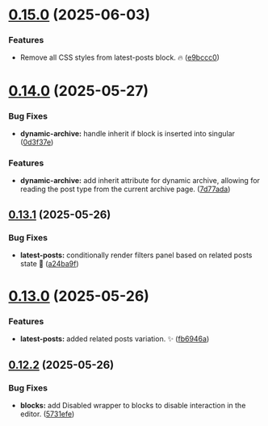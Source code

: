 # [0.15.0](https://github.com/JCO-Digital/jcore-dynamic-archive/compare/v0.14.0...v0.15.0) (2025-06-03)


### Features

* Remove all CSS styles from latest-posts block. 🔥 ([e9bccc0](https://github.com/JCO-Digital/jcore-dynamic-archive/commit/e9bccc0587b2e631cfc3ca6e32157eb48e1f49cd))



# [0.14.0](https://github.com/JCO-Digital/jcore-dynamic-archive/compare/v0.13.1...v0.14.0) (2025-05-27)


### Bug Fixes

* **dynamic-archive:** handle inherit if block is inserted into singular ([0d3f37e](https://github.com/JCO-Digital/jcore-dynamic-archive/commit/0d3f37e0d59e29d24c2fb71648649c188ef4c058))


### Features

* **dynamic-archive:** add inherit attribute for dynamic archive, allowing for reading the post type from the current archive page. ([7d77ada](https://github.com/JCO-Digital/jcore-dynamic-archive/commit/7d77ada7621dc6f1320e798f5061a7044ac1b730))



## [0.13.1](https://github.com/JCO-Digital/jcore-dynamic-archive/compare/v0.13.0...v0.13.1) (2025-05-26)


### Bug Fixes

* **latest-posts:** conditionally render filters panel based on related posts state 🐛 ([a24ba9f](https://github.com/JCO-Digital/jcore-dynamic-archive/commit/a24ba9f8e3a2d11d1ebf7d75e15a13ba408fbe1f))



# [0.13.0](https://github.com/JCO-Digital/jcore-dynamic-archive/compare/v0.12.2...v0.13.0) (2025-05-26)


### Features

* **latest-posts:** added related posts variation. ✨ ([fb6946a](https://github.com/JCO-Digital/jcore-dynamic-archive/commit/fb6946aa1068cb2c01e5df2b72917b7d2ae0dd64))



## [0.12.2](https://github.com/JCO-Digital/jcore-dynamic-archive/compare/v0.12.1...v0.12.2) (2025-05-26)


### Bug Fixes

* **blocks:** add Disabled wrapper to blocks to disable interaction in the editor. ([5731efe](https://github.com/JCO-Digital/jcore-dynamic-archive/commit/5731efee6371027b5c7f619c3d1d926b46bf1151))



